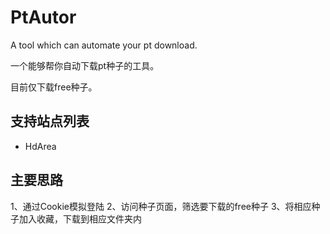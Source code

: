 # PtAutor
A tool which can automate your pt download.

一个能够帮你自动下载pt种子的工具。

目前仅下载free种子。

## 支持站点列表

 - HdArea
 
 ## 主要思路
 1、通过Cookie模拟登陆
 2、访问种子页面，筛选要下载的free种子
 3、将相应种子加入收藏，下载到相应文件夹内
 
 